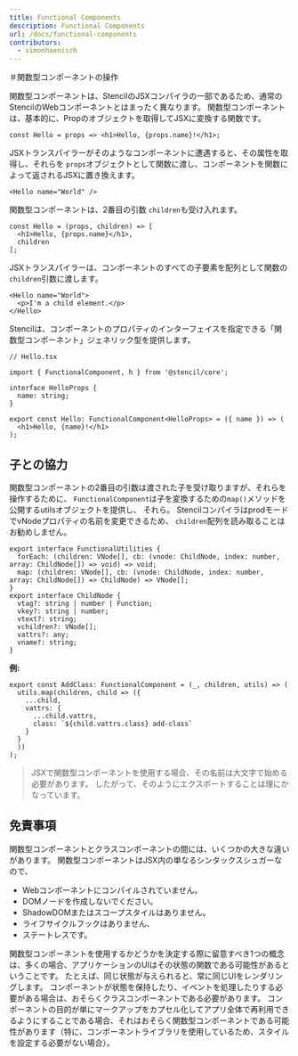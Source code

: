 ```yaml
---
title: Functional Components
description: Functional Components
url: /docs/functional-components
contributors:
  - simonhaenisch
---
```


＃関数型コンポーネントの操作

関数型コンポーネントは、StencilのJSXコンパイラの一部であるため、通常のStencilのWebコンポーネントとはまったく異なります。 関数型コンポーネントは、基本的に、Propのオブジェクトを取得してJSXに変換する関数です。

```tsx
const Hello = props => <h1>Hello, {props.name}!</h1>;
```

JSXトランスパイラーがそのようなコンポーネントに遭遇すると、その属性を取得し、それらを `props`オブジェクトとして関数に渡し、コンポーネントを関数によって返されるJSXに置き換えます。

```tsx
<Hello name="World" />
```

関数型コンポーネントは、2番目の引数 `children`も受け入れます。

```tsx
const Hello = (props, children) => [
  <h1>Hello, {props.name}</h1>,
  children
];
```

JSXトランスパイラーは、コンポーネントのすべての子要素を配列として関数の `children`引数に渡します。

```tsx
<Hello name="World">
  <p>I'm a child element.</p>
</Hello>
```

Stencilは、コンポーネントのプロパティのインターフェイスを指定できる「関数型コンポーネント」ジェネリック型を提供します。

```tsx
// Hello.tsx

import { FunctionalComponent, h } from '@stencil/core';

interface HelloProps {
  name: string;
}

export const Hello: FunctionalComponent<HelloProps> = ({ name }) => (
  <h1>Hello, {name}!</h1>
);
```

## 子との協力

関数型コンポーネントの2番目の引数は渡された子を受け取りますが、それらを操作するために、 `FunctionalComponent`は子を変換するための` map() `メソッドを公開するutilsオブジェクトを提供し、 それら。 StencilコンパイラはprodモードでvNodeプロパティの名前を変更できるため、 `children`配列を読み取ることはお勧めしません。

```tsx
export interface FunctionalUtilities {
  forEach: (children: VNode[], cb: (vnode: ChildNode, index: number, array: ChildNode[]) => void) => void;
  map: (children: VNode[], cb: (vnode: ChildNode, index: number, array: ChildNode[]) => ChildNode) => VNode[];
}
export interface ChildNode {
  vtag?: string | number | Function;
  vkey?: string | number;
  vtext?: string;
  vchildren?: VNode[];
  vattrs?: any;
  vname?: string;
}
```

**例:**

```tsx
export const AddClass: FunctionalComponent = (_, children, utils) => (
  utils.map(children, child => ({
    ...child,
    vattrs: {
      ...child.vattrs,
      class: `${child.vattrs.class} add-class`
    }
  }
  ))
);
```

> JSXで関数型コンポーネントを使用する場合、その名前は大文字で始める必要があります。 したがって、そのようにエクスポートすることは理にかなっています。


## 免責事項

関数型コンポーネントとクラスコンポーネントの間には、いくつかの大きな違いがあります。 関数型コンポーネントはJSX内の単なるシンタックスシュガーなので、

* Webコンポーネントにコンパイルされていません。
* DOMノードを作成しないでください。
* ShadowDOMまたはスコープスタイルはありません。
* ライフサイクルフックはありません、
* ステートレスです。

関数型コンポーネントを使用するかどうかを決定する際に留意すべき1つの概念は、多くの場合、アプリケーションのUIはその状態の関数である可能性があるということです。 たとえば、同じ状態が与えられると、常に同じUIをレンダリングします。 コンポーネントが状態を保持したり、イベントを処理したりする必要がある場合は、おそらくクラスコンポーネントである必要があります。 コンポーネントの目的が単にマークアップをカプセル化してアプリ全体で再利用できるようにすることである場合、それはおそらく関数型コンポーネントである可能性があります（特に、コンポーネントライブラリを使用しているため、スタイルを設定する必要がない場合）。